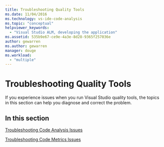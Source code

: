 ```yaml
---
title: Troubleshooting Quality Tools
ms.date: 11/04/2016
ms.technology: vs-ide-code-analysis
ms.topic: "conceptual"
helpviewer_keywords:
  - "Visual Studio ALM, developing the application"
ms.assetid: 535b9e67-ce9e-4a3e-8d28-9365f257036e
author: gewarren
ms.author: gewarren
manager: douge
ms.workload:
  - "multiple"
---
```

# Troubleshooting Quality Tools
If you experience issues when you run Visual Studio quality tools, the topics in this section can help you diagnose and correct the problem.

## In this section
 [Troubleshooting Code Analysis Issues](../code-quality/troubleshooting-code-analysis-issues.md)

 [Troubleshooting Code Metrics Issues](../code-quality/troubleshooting-code-metrics-issues.md)
